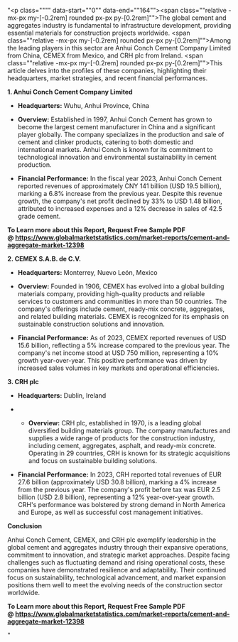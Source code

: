 "<p class="""" data-start=""0"" data-end=""164""><span class=""relative -mx-px my-[-0.2rem] rounded px-px py-[0.2rem]"">The global cement and aggregates industry is fundamental to infrastructure development, providing essential materials for construction projects worldwide.</span> <span class=""relative -mx-px my-[-0.2rem] rounded px-px py-[0.2rem]"">Among the leading players in this sector are Anhui Conch Cement Company Limited from China, CEMEX from Mexico, and CRH plc from Ireland.</span> <span class=""relative -mx-px my-[-0.2rem] rounded px-px py-[0.2rem]"">This article delves into the profiles of these companies, highlighting their headquarters, market strategies, and recent financial performances.</span></p>
<p class="""" data-start=""166"" data-end=""207""><strong data-start=""166"" data-end=""207"">1. Anhui Conch Cement Company Limited</strong></p>
<ul data-start=""209"" data-end=""681"">
<li class="""" data-start=""209"" data-end=""310"">
<p class="""" data-start=""211"" data-end=""310""><strong data-start=""211"" data-end=""228"">Headquarters:</strong> <span class=""relative -mx-px my-[-0.2rem] rounded px-px py-[0.2rem]"">Wuhu, Anhui Province, China</span></p>
</li>
<li class="""" data-start=""312"" data-end=""485"">
<p class="""" data-start=""314"" data-end=""485""><strong data-start=""314"" data-end=""327"">Overview:</strong> <span class=""relative -mx-px my-[-0.2rem] rounded px-px py-[0.2rem]"">Established in 1997, Anhui Conch Cement has grown to become the largest cement manufacturer in China and a significant player globally.</span> <span class=""relative -mx-px my-[-0.2rem] rounded px-px py-[0.2rem]"">The company specializes in the production and sale of cement and clinker products, catering to both domestic and international markets.</span> <span class=""relative -mx-px my-[-0.2rem] rounded px-px py-[0.2rem]"">Anhui Conch is known for its commitment to technological innovation and environmental sustainability in cement production.</span></p>
</li>
<li class="""" data-start=""487"" data-end=""681"">
<p class="""" data-start=""489"" data-end=""681""><strong data-start=""489"" data-end=""515"">Financial Performance:</strong> <span class=""relative -mx-px my-[-0.2rem] rounded px-px py-[0.2rem]"">In the fiscal year 2023, Anhui Conch Cement reported revenues of approximately CNY 141 billion (USD 19.5 billion), marking a 6.8% increase from the previous year.</span> <span class=""relative -mx-px my-[-0.2rem] rounded px-px py-[0.2rem]"">Despite this revenue growth, the company's net profit declined by 33% to USD 1.48 billion, attributed to increased expenses and a 12% decrease in sales of 42.5 grade cement.</span> </p>
</li>
</ul>
<p><strong>To Learn more about this Report, Request Free Sample PDF @&nbsp;<a href=""https://www.globalmarketstatistics.com/market-reports/cement-and-aggregate-market-12398"">https://www.globalmarketstatistics.com/market-reports/cement-and-aggregate-market-12398</a></strong></p>
<p class="""" data-start=""683"" data-end=""710""><strong data-start=""683"" data-end=""710"">2. CEMEX S.A.B. de C.V.</strong></p>
<ul data-start=""712"" data-end=""1196"">
<li class="""" data-start=""712"" data-end=""817"">
<p class="""" data-start=""714"" data-end=""817""><strong data-start=""714"" data-end=""731"">Headquarters:</strong> <span class=""relative -mx-px my-[-0.2rem] rounded px-px py-[0.2rem]"">Monterrey, Nuevo Le&oacute;n, Mexico</span></p>
</li>
<li class="""" data-start=""819"" data-end=""1000"">
<p class="""" data-start=""821"" data-end=""1000""><strong data-start=""821"" data-end=""834"">Overview:</strong> <span class=""relative -mx-px my-[-0.2rem] rounded px-px py-[0.2rem]"">Founded in 1906, CEMEX has evolved into a global building materials company, providing high-quality products and reliable services to customers and communities in more than 50 countries.</span> <span class=""relative -mx-px my-[-0.2rem] rounded px-px py-[0.2rem]"">The company's offerings include cement, ready-mix concrete, aggregates, and related building materials.</span> <span class=""relative -mx-px my-[-0.2rem] rounded px-px py-[0.2rem]"">CEMEX is recognized for its emphasis on sustainable construction solutions and innovation.</span></p>
</li>
<li class="""" data-start=""1002"" data-end=""1196"">
<p class="""" data-start=""1004"" data-end=""1196""><strong data-start=""1004"" data-end=""1030"">Financial Performance:</strong> <span class=""relative -mx-px my-[-0.2rem] rounded px-px py-[0.2rem]"">As of 2023, CEMEX reported revenues of USD 15.6 billion, reflecting a 5% increase compared to the previous year.</span> <span class=""relative -mx-px my-[-0.2rem] rounded px-px py-[0.2rem]"">The company's net income stood at USD 750 million, representing a 10% growth year-over-year.</span> <span class=""relative -mx-px my-[-0.2rem] rounded px-px py-[0.2rem]"">This positive performance was driven by increased sales volumes in key markets and operational efficiencies.</span></p>
</li>
</ul>
<p class="""" data-start=""1198"" data-end=""1212""><strong data-start=""1198"" data-end=""1212"">3. CRH plc</strong></p>
<ul data-start=""1214"" data-end=""1700"">
<li class="""" data-start=""1214"" data-end=""1319"">
<p class="""" data-start=""1216"" data-end=""1319""><strong data-start=""1216"" data-end=""1233"">Headquarters:</strong> <span class=""relative -mx-px my-[-0.2rem] rounded px-px py-[0.2rem]"">Dublin, Ireland</span></p>
</li>
<li class="""" data-start=""1321"" data-end=""1504"">
<ul data-start=""1323"" data-end=""1504"">
<li class="""" data-start=""1323"" data-end=""1504"">
<p class="""" data-start=""1325"" data-end=""1504""><strong data-start=""1325"" data-end=""1338"">Overview:</strong> <span class=""relative -mx-px my-[-0.2rem] rounded px-px py-[0.2rem]"">CRH plc, established in 1970, is a leading global diversified building materials group.</span> <span class=""relative -mx-px my-[-0.2rem] rounded px-px py-[0.2rem]"">The company manufactures and supplies a wide range of products for the construction industry, including cement, aggregates, asphalt, and ready-mix concrete.</span> <span class=""relative -mx-px my-[-0.2rem] rounded px-px py-[0.2rem]"">Operating in 29 countries, CRH is known for its strategic acquisitions and focus on sustainable building solutions.</span></p>
</li>
</ul>
</li>
<li class="""" data-start=""1506"" data-end=""1700"">
<p class="""" data-start=""1508"" data-end=""1700""><strong data-start=""1508"" data-end=""1534"">Financial Performance:</strong> <span class=""relative -mx-px my-[-0.2rem] rounded px-px py-[0.2rem]"">In 2023, CRH reported total revenues of EUR 27.6 billion (approximately USD 30.8 billion), marking a 4% increase from the previous year.</span> <span class=""relative -mx-px my-[-0.2rem] rounded px-px py-[0.2rem]"">The company's profit before tax was EUR 2.5 billion (USD 2.8 billion), representing a 12% year-over-year growth.</span> <span class=""relative -mx-px my-[-0.2rem] rounded px-px py-[0.2rem]"">CRH's performance was bolstered by strong demand in North America and Europe, as well as successful cost management initiatives.</span></p>
</li>
</ul>
<p class="""" data-start=""1702"" data-end=""1716""><strong data-start=""1702"" data-end=""1716"">Conclusion</strong></p>
<p class="""" data-start=""1718"" data-end=""1883""><span class=""relative -mx-px my-[-0.2rem] rounded px-px py-[0.2rem]"">Anhui Conch Cement, CEMEX, and CRH plc exemplify leadership in the global cement and aggregates industry through their expansive operations, commitment to innovation, and strategic market approaches.</span> <span class=""relative -mx-px my-[-0.2rem] rounded px-px py-[0.2rem]"">Despite facing challenges such as fluctuating demand and rising operational costs, these companies have demonstrated resilience and adaptability.</span> <span class=""relative -mx-px my-[-0.2rem] rounded px-px py-[0.2rem]"">Their continued focus on sustainability, technological advancement, and market expansion positions them well to meet the evolving needs of the construction sector worldwide.</span></p>
<p class="""" data-start=""1718"" data-end=""1883""><span class=""relative -mx-px my-[-0.2rem] rounded px-px py-[0.2rem]""><strong>To Learn more about this Report, Request Free Sample PDF @&nbsp;<a href=""https://www.globalmarketstatistics.com/market-reports/cement-and-aggregate-market-12398"">https://www.globalmarketstatistics.com/market-reports/cement-and-aggregate-market-12398</a></strong></span></p>"
